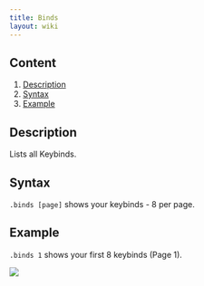 ```yaml
---
title: Binds
layout: wiki
---
```

## Content
  1. [Description](#description)
  2. [Syntax](#syntax)
  3. [Example](#example)

## Description
Lists all Keybinds.

## Syntax
`.binds [page]` shows your keybinds - 8 per page.

## Example
`.binds 1` shows your first 8 keybinds (Page 1).

![](http://puu.sh/hJoH1/df715b5139.png)
